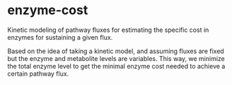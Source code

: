 enzyme-cost
===========

Kinetic modeling of pathway fluxes for estimating the specific cost in enzymes
for sustaining a given flux.

Based on the idea of taking a kinetic model, and assuming fluxes are fixed but
the enzyme and metabolite levels are variables. This way, we minimize the total
enzyme level to get the minimal enzyme cost needed to achieve a certain 
pathway flux.
